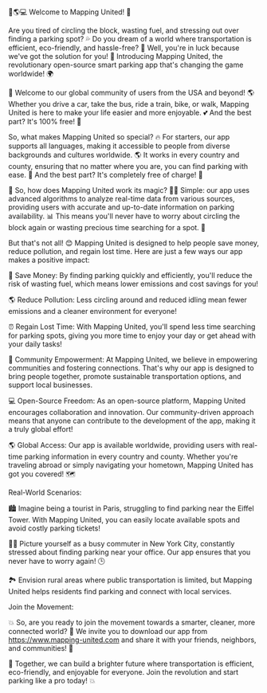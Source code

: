 🚨🌎💻 Welcome to Mapping United! 🌟

Are you tired of circling the block, wasting fuel, and stressing out over finding a parking spot? 💦 Do you dream of a world where transportation is efficient, eco-friendly, and hassle-free? 🌈 Well, you're in luck because we've got the solution for you! 🎉 Introducing Mapping United, the revolutionary open-source smart parking app that's changing the game worldwide! 🌍

👋 Welcome to our global community of users from the USA and beyond! 🌎 Whether you drive a car, take the bus, ride a train, bike, or walk, Mapping United is here to make your life easier and more enjoyable. 💕 And the best part? It's 100% free! 🤑

So, what makes Mapping United so special? 🔥 For starters, our app supports all languages, making it accessible to people from diverse backgrounds and cultures worldwide. 🌎 It works in every country and county, ensuring that no matter where you are, you can find parking with ease. 📍 And the best part? It's completely free of charge! 💸

🔴 So, how does Mapping United work its magic? 🧙‍♀️ Simple: our app uses advanced algorithms to analyze real-time data from various sources, providing users with accurate and up-to-date information on parking availability. 📊 This means you'll never have to worry about circling the block again or wasting precious time searching for a spot. 💪

But that's not all! 😊 Mapping United is designed to help people save money, reduce pollution, and regain lost time. Here are just a few ways our app makes a positive impact:

💸 Save Money: By finding parking quickly and efficiently, you'll reduce the risk of wasting fuel, which means lower emissions and cost savings for you!

🌎 Reduce Pollution: Less circling around and reduced idling mean fewer emissions and a cleaner environment for everyone!

⏰ Regain Lost Time: With Mapping United, you'll spend less time searching for parking spots, giving you more time to enjoy your day or get ahead with your daily tasks!

🤝 Community Empowerment:
At Mapping United, we believe in empowering communities and fostering connections. That's why our app is designed to bring people together, promote sustainable transportation options, and support local businesses.

💻 Open-Source Freedom:
As an open-source platform, Mapping United encourages collaboration and innovation. Our community-driven approach means that anyone can contribute to the development of the app, making it a truly global effort!

🌎 Global Access:
Our app is available worldwide, providing users with real-time parking information in every country and county. Whether you're traveling abroad or simply navigating your hometown, Mapping United has got you covered! 🗺️

Real-World Scenarios:

🏙️ Imagine being a tourist in Paris, struggling to find parking near the Eiffel Tower. With Mapping United, you can easily locate available spots and avoid costly parking tickets!

🚴‍♀️ Picture yourself as a busy commuter in New York City, constantly stressed about finding parking near your office. Our app ensures that you never have to worry again! 🕒

🏞️ Envision rural areas where public transportation is limited, but Mapping United helps residents find parking and connect with local services.

Join the Movement:

💥 So, are you ready to join the movement towards a smarter, cleaner, more connected world? 💪 We invite you to download our app from https://www.mapping-united.com and share it with your friends, neighbors, and communities! 📲

🌟 Together, we can build a brighter future where transportation is efficient, eco-friendly, and enjoyable for everyone. Join the revolution and start parking like a pro today! 💥